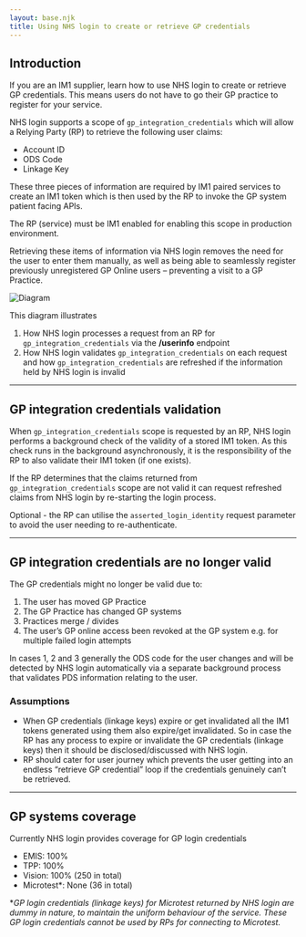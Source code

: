 ```yaml
---
layout: base.njk
title: Using NHS login to create or retrieve GP credentials
---
```


## Introduction

If you are an IM1 supplier, learn how to use NHS login to create or retrieve GP credentials. This means users do not have to go their GP practice to register for your service.

NHS login supports a scope of `gp_integration_credentials` which will allow a Relying Party (RP) to retrieve the following user claims:

- Account ID
- ODS Code
- Linkage Key

These three pieces of information are required by IM1 paired services to create an IM1 token which is then used by the RP to invoke the GP system patient facing APIs. 

The RP (service) must be IM1 enabled for enabling this scope in production environment. 

Retrieving these items of information via NHS login removes the need for the user to enter them manually, as well as being able to seamlessly register previously unregistered GP Online users – preventing a visit to a GP Practice.

![Diagram](nhslogin/images/gp-credentials-diagram.png)

This diagram illustrates
1. How NHS login processes a request from an RP for `gp_integration_credentials` via the **/userinfo** endpoint
2. How NHS login validates `gp_integration_credentials` on each request and how `gp_integration_credentials` are refreshed if the information held by NHS login is invalid

---

## GP integration credentials validation

When `gp_integration_credentials` scope is requested by an RP, NHS login performs a background check of the validity of a stored IM1 token. As this check runs in the background asynchronously, it is the responsibility of the RP to also validate their IM1 token (if one exists).

If the RP determines that the claims returned from `gp_integration_credentials` scope are not valid it can request refreshed claims from NHS login by re-starting the login process.

Optional - the RP can utilise the `asserted_login_identity` request parameter to avoid the user needing to re-authenticate.

---

## GP integration credentials are no longer valid

The GP credentials might no longer be valid due to:

1. The user has moved GP Practice
2. The GP Practice has changed GP systems
3. Practices merge / divides
4. The user’s GP online access been revoked at the GP system e.g. for multiple failed login attempts

In cases 1, 2 and 3 generally the ODS code for the user changes and will be detected by NHS login automatically via a separate background process that validates PDS information relating to the user.

### Assumptions

- When GP credentials (linkage keys) expire or get invalidated all the IM1 tokens generated using them also expire/get invalidated. So in case the RP has any process to expire or invalidate the GP credentials (linkage keys) then it should be disclosed/discussed with NHS login.
- RP should cater for user journey which prevents the user getting into an endless “retrieve GP credential” loop if the credentials genuinely can’t be retrieved.

---

## GP systems coverage

Currently NHS login provides coverage for GP login credentials

- EMIS: 100%
- TPP: 100%
- Vision: 100% (250 in total)
- Microtest*: None (36 in total)

**GP login credentials (linkage keys) for Microtest returned by NHS login are dummy in nature, to maintain the uniform behaviour of the service. These GP login credentials cannot be used by RPs for connecting to Microtest.*